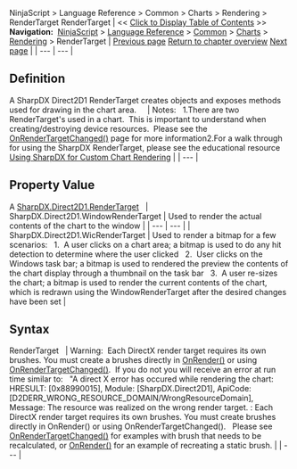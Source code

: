 ﻿
NinjaScript > Language Reference > Common > Charts > Rendering > RenderTarget
RenderTarget
| << [Click to Display Table of Contents](rendertarget.md) >> **Navigation:**     [NinjaScript](ninjascript.md) > [Language Reference](language_reference_wip.md) > [Common](common.md) > [Charts](chart.md) > [Rendering](rendering.md) > RenderTarget | [Previous page](panelui.md) [Return to chapter overview](rendering.md) [Next page](setzorder.md) |
| --- | --- |
## Definition
A SharpDX Direct2D1 RenderTarget creates objects and exposes methods used for drawing in the chart area.  
 
| Notes:   1.There are two RenderTarget's used in a chart.  This is important to understand when creating/destroying device resources.  Please see the [OnRenderTargetChanged()](onrendertargetchanged.md) page for more information2.For a walk through for using the SharpDX RenderTarget, please see the educational resource [Using SharpDX for Custom Chart Rendering](using_sharpdx_for_custom_chart_rendering.md) |
| --- |

## 
## 
## Property Value
A [SharpDX.Direct2D1.RenderTarget](sharpdx_direct2d1_rendertarget.md)
 
| SharpDX.Direct2D1.WindowRenderTarget | Used to render the actual contents of the chart to the window |
| --- | --- |
| SharpDX.Direct2D1.WicRenderTarget | Used to render a bitmap for a few scenarios:   1.  A user clicks on a chart area; a bitmap is used to do any hit detection to determine where the user clicked   2.  User clicks on the Windows task bar; a bitmap is used to rendered the preview the contents of the chart display through a thumbnail on the task bar   3.  A user re-sizes the chart; a bitmap is used to render the current contents of the chart, which is redrawn using the WindowRenderTarget after the desired changes have been set |

## Syntax
RenderTarget
 
| Warning:  Each DirectX render target requires its own brushes. You must create a brushes directly in [OnRender()](onrender.md) or using [OnRenderTargetChanged()](onrestorevalues.md).  If you do not you will receive an error at run time similar to:    "A direct X error has occured while rendering the chart: HRESULT: [0x88990015], Module: [SharpDX.Direct2D1], ApiCode: [D2DERR_WRONG_RESOURCE_DOMAIN/WrongResourceDomain], Message: The resource was realized on the wrong render target. : Each DirectX render target requires its own brushes. You must create brushes directly in OnRender() or using OnRenderTargetChanged().   Please see [OnRenderTargetChanged()](onrendertargetchanged.md) for examples with brush that needs to be recalculated, or [OnRender()](onrender.md) for an example of recreating a static brush. |
| --- |
